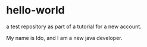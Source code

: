 # hello-world
a test repository as part of a tutorial for a new account.

My name is Ido, and I am a new java developer.
